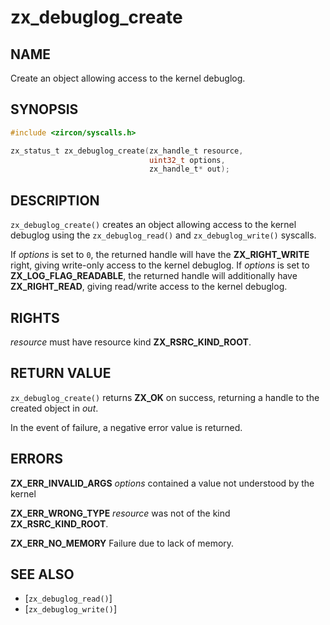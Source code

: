 # zx_debuglog_create

## NAME

<!-- Updated by update-docs-from-fidl, do not edit. -->

Create an object allowing access to the kernel debuglog.

## SYNOPSIS

<!-- Updated by update-docs-from-fidl, do not edit. -->

```c
#include <zircon/syscalls.h>

zx_status_t zx_debuglog_create(zx_handle_t resource,
                               uint32_t options,
                               zx_handle_t* out);
```

## DESCRIPTION

`zx_debuglog_create()` creates an object allowing access to the kernel
debuglog using the `zx_debuglog_read()` and `zx_debuglog_write()` syscalls.

If *options* is set to `0`, the returned handle will have the
**ZX_RIGHT_WRITE** right, giving write-only access to the kernel debuglog. If
*options* is set to **ZX_LOG_FLAG_READABLE**, the returned handle will
additionally have **ZX_RIGHT_READ**, giving read/write access to the kernel
debuglog.

## RIGHTS

<!-- Updated by update-docs-from-fidl, do not edit. -->

*resource* must have resource kind **ZX_RSRC_KIND_ROOT**.

## RETURN VALUE

`zx_debuglog_create()` returns **ZX_OK** on success, returning a handle to the
created object in *out*.

In the event of failure, a negative error value is returned.

## ERRORS

<!-- TODO(fxbug.dev/72346): We currently ignore unknown options, but _should_
return an error. -->

**ZX_ERR_INVALID_ARGS**  *options* contained a value not understood by the kernel

**ZX_ERR_WRONG_TYPE**  *resource* was not of the kind **ZX_RSRC_KIND_ROOT**.

**ZX_ERR_NO_MEMORY**  Failure due to lack of memory.

## SEE ALSO

 - [`zx_debuglog_read()`]
 - [`zx_debuglog_write()`]
